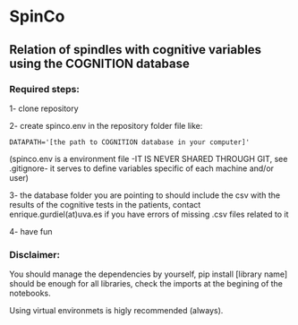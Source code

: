 # SpinCo
## Relation of spindles with cognitive variables using the COGNITION database

### Required steps:
1- clone repository

2- create spinco.env in the repository folder file like:

    DATAPATH='[the path to COGNITION database in your computer]'
    
(spinco.env is a environment file -IT IS NEVER SHARED THROUGH GIT, see .gitignore- it serves to define variables specific of each machine and/or user)

3- the database folder you are pointing to should include the csv with the results of the cognitive tests in the patients, contact enrique.gurdiel(at)uva.es if you have errors of missing .csv files related to it

4- have fun

### Disclaimer:
You should manage the dependencies by yourself, pip install [library name] should be enough for all libraries, check the imports at the begining of the notebooks.

Using virtual environmets is higly recommended (always).
